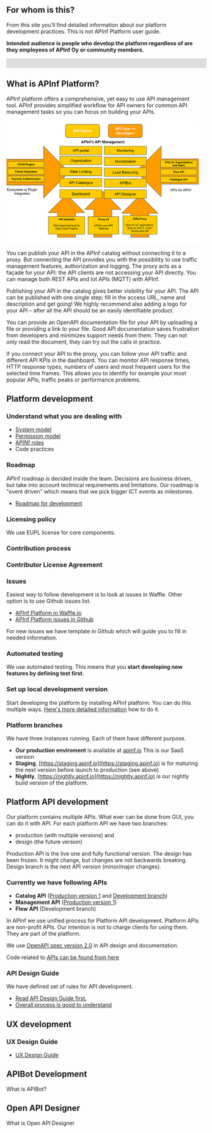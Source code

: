 ## For whom is this?

From this site you'll find detailed information about our platform development practices. This is not APInf Platform user guide. 

**Intended audience is people who develop the platform regardless of are they employees of APInf Oy or community members.**

<div style="background-color:#ddd; height:5px; width:100%; padding:10px;">&nbsp;</div>

## What is APInf Platform? 

APInf platform offers a comprehensive, yet easy to use API management tool. APInf provides simplified workflow for API owners for common API management tasks so you can focus on building your APIs.

![APInf Platform overview](https://raw.githubusercontent.com/apinf/developer/master/apinf-overview.png)

You can publish your API in the APInf catalog without connecting it to a proxy. But connecting the API provides you with the possibility to use traffic management features, authorization and logging. The proxy acts as a façade for your API: the API clients are not accessing your API directly.​ You can manage both REST APIs and Iot APIs (MQTT) with APInf.

Publishing your API in the catalog gives better visibility for your API. The API can be published with one single step: fill in the access URL, name and description and get going! We highly recommend also adding a logo for your API – after all the API should be an easily identifiable product.

You can provide an OpenAPI documentation file for your API by uploading a file or providing a link to your file. Good API documentation saves frustration from developers and minimizes support needs from them. They can not only read the document, they can try out the calls in practice.

If you connect your API to the proxy, you can follow your API traffic and different API KPIs in the dashboard. You can monitor API response times, HTTP response types, numbers of users and most frequent users for the selected time frames. This allows you to identify for example your most popular APIs, traffic peaks or performance problems.

## Platform development

### Understand what you are dealing with

- [System model](https://raw.githubusercontent.com/apinf/docs/master/docs/develop/Architecture/Apinf-systemModel.png)
- [Permission model](https://raw.githubusercontent.com/apinf/docs/master/docs/develop/Architecture/Apinf-permissionsModel.png)
- [APINf roles](https://github.com/apinf/docs/blob/master/docs/develop/Architecture/User-Roles-in-Apinf.md)
- Code practices

### Roadmap

APInf roadmap is decided inside the team. Decisions are business driven, but take into account technical requirements and limitations. Our roadmap is "event driven" which means that we pick bigger ICT events as milestones.   

- [Roadmap for development](https://waffle.io/apinf/roadmap)

### Licensing policy

We use EUPL license for core components. 

### Contribution process

### Contributor License Agreement

### Issues

Easiest way to follow development is to look at issues in Waffle. Other option is to use Github issues list. 
- [APInf Platform in Waffle.io](https://waffle.io/apinf/platform)
- [APInf Platform issues in Github](https://github.com/apinf/platform/issues)

For new issues we have template in Github which will guide you to fill in needed information. 

### Automated testing

We use automated testing. This means that you **start developing new features by defining test first**. 

### Set up local development version 
Start developing the platform by installing APInf platform. You can do this multiple ways. [Here's more detailed information](https://github.com/apinf/platform/blob/develop/INSTALL.md) how to do it. 

### Platform branches
We have three instances running. Each of them have different purpose. 

- **Our production enviroment** is available at [apinf.io](https://apinf.io) This is our SaaS version
- **Staging**, [https://staging.apinf.io](https://staging.apinf.io) is for maturing the next version before launch to production (see above)
- **Nightly**, [https://nightly.apinf.io](https://nightly.apinf.io) is our nightly build version of the platform. 

## Platform API development

Our platform contains multiple APIs. What ever can be done from GUI, you can do it with API. For each platform API we have two branches:
- production (with multiple versions) and
- design (the future version)

Production API is the live one and fully functional version. The design has been frozen. It might change, but changes are not backwards breaking. Design branch is the next API version (minor/major changes). 

### Currently we have following APIs 
- **Catalog API** ([Production version 1](https://apinf.io/apis/apinf-catalog-rest-api-1) and [Development branch](https://apinf.io/apis/apinf-catalog-rest-api-design))
- **Management API** ([Production version 1](https://apinf.io/apis/apinf-management-rest-api))
- **Flow API** (Development branch)

In APInf we use unified process for Platform API development. Platform APIs are non-profit APIs. Our intention is not to charge clients for using them. They are part of the platform.

We use [OpenAPI spec version 2.0](https://github.com/OAI/OpenAPI-Specification/blob/master/versions/2.0.md) in API design and documentation. 


Code related to [APIs can be found from here](https://github.com/apinf/platform/tree/develop/apinf_packages/apis)

### API Design Guide
We have defined set of rules for API development. 
- [Read API Design Guide first.](https://apinf.gitbooks.io/api-guidelines/content/)
- [Overall process is good to understand](https://apinf.gitbooks.io/api-guidelines/content/process.html)


## UX development

### UX Design Guide

- [UX Design Guide]() 

## APIBot Development
What is APIBot? 

## Open API Designer
What is Open API Designer


